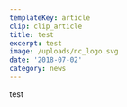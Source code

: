 ```yaml
---
templateKey: article
clip: clip_article
title: test
excerpt: test
image: /uploads/nc_logo.svg
date: '2018-07-02'
category: news
---
```

test
